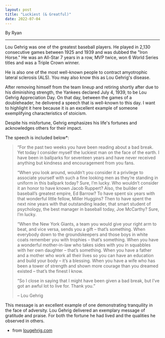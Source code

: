 ```yaml
---
layout: post
title: "Luckiest (& Greatful)"
date: 2022-07-04
---
```


By Ryan

---

Lou Gehrig was one of the greatest baseball players. He played in 2,130 consecutive games between 1925 and 1939 and was dubbed the "Iron Horse." He was an All-Star 7 years in a row, MVP twice, won 6 World Series titles and was a Triple Crown winner. 

He is also one of the most well-known people to contract amyotrophic lateral sclerosis (ALS). You may also know this as Lou Gehrig's disease. 

After removing himself from the team lineup and retiring shortly after due to his diminishing strength, the Yankees declared July 4, 1939, to be Lou Gehrig Appreciation Day. On that day, between the games of a doubleheader, he delivered a speech that is well-known to this day. I want to highlight it here because it is an excellent example of someone exemplifying characteristics of stoicism. 

Despite his misfortune, Gehrig emphasizes his life's fortunes and acknowledges others for their impact. 

The speech is included below*:

>“For the past two weeks you have been reading about a bad break. Yet today I consider myself the luckiest man on the face of the earth. I have been in ballparks for seventeen years and have never received anything but kindness and encouragement from you fans.
>
>“When you look around, wouldn’t you consider it a privilege to associate yourself with such a fine looking men as they’re standing in uniform in this ballpark today? Sure, I’m lucky. Who wouldn’t consider it an honor to have known Jacob Ruppert? Also, the builder of baseball’s greatest empire, Ed Barrow? To have spent six years with that wonderful little fellow, Miller Huggins? Then to have spent the next nine years with that outstanding leader, that smart student of psychology, the best manager in baseball today, Joe McCarthy? Sure, I’m lucky.
>
>“When the New York Giants, a team you would give your right arm to beat, and vice versa, sends you a gift – that’s something. When everybody down to the groundskeepers and those boys in white coats remember you with trophies – that’s something. When you have a wonderful mother-in-law who takes sides with you in squabbles with her own daughter – that’s something. When you have a father and a mother who work all their lives so you can have an education and build your body – it’s a blessing. When you have a wife who has been a tower of strength and shown more courage than you dreamed existed – that’s the finest I know.
>
>“So I close in saying that I might have been given a bad break, but I’ve got an awful lot to live for. Thank you.”
>
>– Lou Gehrig

This message is an excellent example of one demonstrating tranquility in the face of adversity. Lou Gehrig delivered an exemplary message of gratitude and praise. For both the fortune he had lived and the qualities he observed in others.



* from [lougehrig.com](https://lougehrig.com/)


 
#
